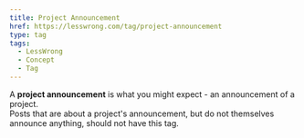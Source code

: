 ```yaml
---
title: Project Announcement
href: https://lesswrong.com/tag/project-announcement
type: tag
tags:
  - LessWrong
  - Concept
  - Tag
---
```


A **project announcement** is what you might expect - an announcement of a project.  
Posts that are about a project's announcement, but do not themselves announce anything, should not have this tag.
